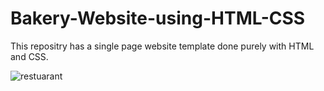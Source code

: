 # Bakery-Website-using-HTML-CSS

This repositry has a single page website template done purely with HTML and CSS.

![restuarant](https://user-images.githubusercontent.com/91179905/153820487-8984d7cb-49be-4376-b207-e92dd722aee7.JPG)
